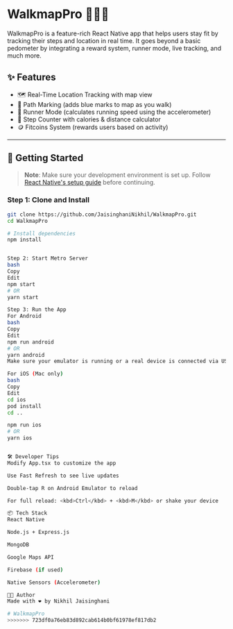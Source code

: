 # WalkmapPro 🚶‍♂️📱

WalkmapPro is a feature-rich React Native app that helps users stay fit by tracking their steps and location in real time. It goes beyond a basic pedometer by integrating a reward system, runner mode, live tracking, and much more.

## ✨ Features

- 🗺️ Real-Time Location Tracking with map view  
- 🔵 Path Marking (adds blue marks to map as you walk)  
- 🏃 Runner Mode (calculates running speed using the accelerometer)  
- 🧮 Step Counter with calories & distance calculator  
- 🪙 Fitcoins System (rewards users based on activity)  


---

## 🚀 Getting Started

> **Note**: Make sure your development environment is set up. Follow [React Native's setup guide](https://reactnative.dev/docs/environment-setup) before continuing.

### Step 1: Clone and Install

```bash
git clone https://github.com/JaisinghaniNikhil/WalkmapPro.git
cd WalkmapPro

# Install dependencies
npm install


Step 2: Start Metro Server
bash
Copy
Edit
npm start
# OR
yarn start

Step 3: Run the App
For Android
bash
Copy
Edit
npm run android
# OR
yarn android
Make sure your emulator is running or a real device is connected via USB.

For iOS (Mac only)
bash
Copy
Edit
cd ios
pod install
cd ..

npm run ios
# OR
yarn ios


🛠️ Developer Tips
Modify App.tsx to customize the app

Use Fast Refresh to see live updates

Double-tap R on Android Emulator to reload

For full reload: <kbd>Ctrl</kbd> + <kbd>M</kbd> or shake your device

📦 Tech Stack
React Native

Node.js + Express.js

MongoDB

Google Maps API

Firebase (if used)

Native Sensors (Accelerometer)

👨‍💻 Author
Made with ❤️ by Nikhil Jaisinghani

# WalkmapPro
>>>>>>> 723df0a76eb83d892cab614b0bf61978ef817db2
